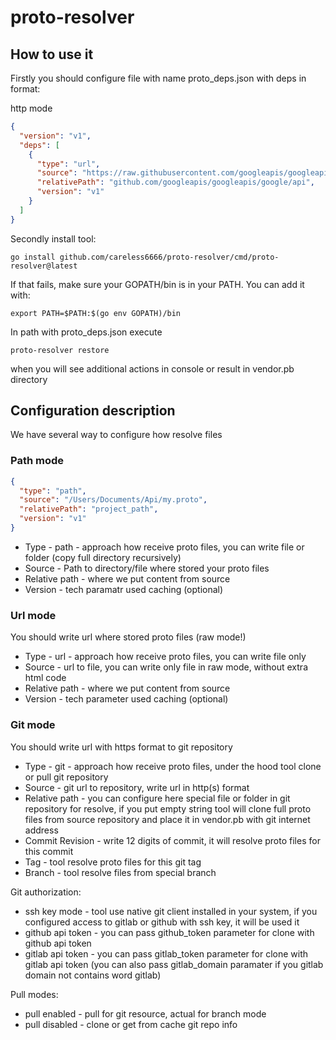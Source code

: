 # proto-resolver

## How to use it

Firstly you should configure file with name proto_deps.json with deps in format: 

http mode

```json
{
  "version": "v1",
  "deps": [
    {
      "type": "url",
      "source": "https://raw.githubusercontent.com/googleapis/googleapis/master/google/api/annotations.proto",
      "relativePath": "github.com/googleapis/googleapis/google/api",
      "version": "v1"
    }
  ]
}
```

Secondly install tool:

```shell
go install github.com/careless6666/proto-resolver/cmd/proto-resolver@latest
```

If that fails, make sure your GOPATH/bin is in your PATH. You can add it with:

```shell
export PATH=$PATH:$(go env GOPATH)/bin
```

In path with proto_deps.json execute 
```shell
proto-resolver restore
```
when you will see additional actions in console or result in vendor.pb directory


## Configuration description

We have several way to configure how resolve files

### Path mode
```json
{
  "type": "path",
  "source": "/Users/Documents/Api/my.proto",
  "relativePath": "project_path",
  "version": "v1"
}
```

 - Type - path - approach how receive proto files, you can write file or folder (copy full directory recursively)
 - Source - Path to directory/file where stored your proto files
 - Relative path - where we put content from source 
 - Version - tech paramatr used caching (optional)


### Url mode

You should write url where stored proto files (raw mode!)

 - Type - url - approach how receive proto files, you can write file only
 - Source - url to file, you can write only file in raw mode, without extra html code
 - Relative path - where we put content from source
 - Version - tech parameter used caching (optional) 

### Git mode

You should write url with https format to git repository

- Type - git - approach how receive proto files, under the hood tool clone or pull git repository
- Source - git url to repository, write url in http(s) format
- Relative path - you can configure here special file or folder in git repository for resolve, if you put empty string tool will clone full proto files from source repository and place it in vendor.pb with git internet address
- Commit Revision - write 12 digits of commit, it will resolve proto files for this commit
- Tag - tool resolve proto files for this git tag
- Branch - tool resolve files from special branch

Git authorization:
 - ssh key mode - tool use native git client installed in your system, if you configured access to gitlab or github with ssh key, it will be used it
 - github api token - you can pass github_token parameter for clone with github api token
 - gitlab api token - you can pass gitlab_token parameter for clone with gitlab api token (you can also pass gitlab_domain paramater if you gitlab domain not contains word gitlab)

Pull modes:
 - pull enabled - pull for git resource, actual for branch mode
 - pull disabled - clone or get from cache git repo info









